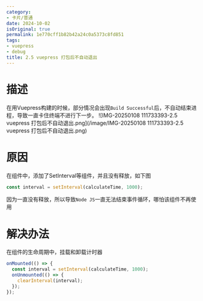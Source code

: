 ```yaml
---
category:
- 卡片/普通
date: 2024-10-02
isOriginal: true
permalink: 1e770cff1b82b42a24c0a5373c8fd851
tags:
- vuepress
- debug
title: 2.5 vuepress 打包后不自动退出
---
```

# 描述
在用Vuepress构建的时候，部分情况会出现`Build Successful`后，不自动结束进程，导致一直卡住终端不进行下一步。
![IMG-20250108 111733393-2.5 vuepress 打包后不自动退出.png](/image/IMG-20250108 111733393-2.5 vuepress 打包后不自动退出.png)
# 原因
在组件中，添加了SetInterval等组件，并且没有释放，如下图
```javascript
const interval = setInterval(calculateTime, 1000);
```
因为一直没有释放，所以导致`Node JS`一直无法结束事件循环，哪怕该组件不再使用
# 解决办法
在组件的生命周期中，挂载和卸载计时器
```javascript
onMounted(() => {  
  const interval = setInterval(calculateTime, 1000); 
  onUnmounted(() => {  
    clearInterval(interval);  
  });  
});
```